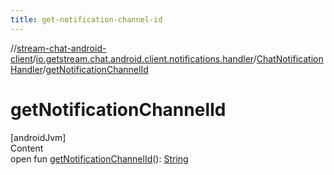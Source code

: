 ```yaml
---
title: get-notification-channel-id
---
```

//[stream-chat-android-client](../../../index.md)/[io.getstream.chat.android.client.notifications.handler](../index.md)/[ChatNotificationHandler](index.md)/[getNotificationChannelId](getNotificationChannelId.md)



# getNotificationChannelId  
[androidJvm]  
Content  
open fun [getNotificationChannelId](getNotificationChannelId.md)(): [String](https://kotlinlang.org/api/latest/jvm/stdlib/kotlin/-string/index.html)  



